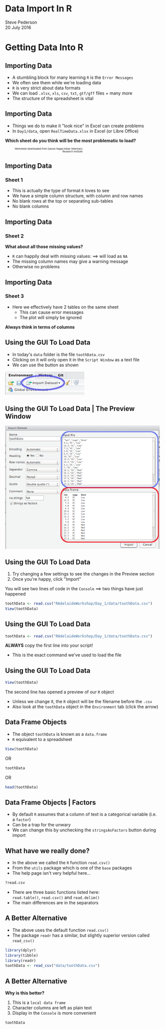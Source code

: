 # Data Import In R
Steve Pederson  
20 July 2016  





# Getting Data Into R

## Importing Data

- A stumbling block for many learning `R` is the `Error Messages`
- We often see them while we're loading data
- `R` is very strict about data formats
- We can load `.xlsx`, `xls`, `csv`, `txt`, `gtf/gff` files + many more
- The structure of the spreadsheet is vital

## Importing Data

- Things we do to make it "look nice" in Excel can create problems
- In `Day1/data`, open `RealTimeData.xlsx` in Excel (or Libre Office)

__Which sheet do you think will be the most problematic to load?__

<div class="footer" style="font-size:55%;width:50%;line-spacing:1;text-align:right">
  <p>Worksheet downloaded from Gaurav Nagar,Indian Veterinary Research Institute</p>
</div>

## Importing Data

### Sheet 1

- This is actually the type of format `R` loves to see
- We have a simple column structure, with column and row names
- No blank rows at the top or separating sub-tables
- No blank columns


## Importing Data

### Sheet 2
__What about all those missing values?__

- `R` can happily deal with missing values: $\implies$ will load as `NA`
- The missing column names may give a warning message
- Otherwise no problems

## Importing Data

### Sheet 3

- Here we effectively have 2 tables on the same sheet
    - This can cause error messages
    - The plot will simply be ignored

__Always think in terms of columns__

## Using the GUI To Load Data

- In today's `data` folder is the file `toothData.csv`
- Clicking on it will only open it in the `Script Window` as a text file
- We can use the button as shown

![](images/guiImport.png)

## Using the GUI To Load Data | The Preview Window


<img src="images/Preview.png" width="550" style="display: block; margin: auto;" />

## Using the GUI To Load Data

1. Try changing a few settings to see the changes in the Preview section
2. Once you're happy, click "Import"

You will see two lines of code in the `Console` $\implies$ two things have just happened


```r
toothData <- read.csv("RAdelaideWorkshop/Day_1/data/toothData.csv")
View(toothData)
```

## Using the GUI To Load Data


```r
toothData <- read.csv("RAdelaideWorkshop/Day_1/data/toothData.csv")
```

__ALWAYS__ copy the first line into your script!

- This is the exact command we've used to load the file

## Using the GUI To Load Data


```r
View(toothData)
```

The second line has opened a preview of our `R` object

- Unless we change it, the `R` object will be the filename before the `.csv`
- Also look at the `toothData` object in the `Environment` tab (click the arrow)

## Data Frame Objects

- The object `toothData` is known as a `data.frame`
- `R` equivalent to a spreadsheet


```r
View(toothData)
```

OR


```r
toothData
```

OR


```r
head(toothData)
```


## Data Frame Objects | Factors

- By default `R` assumes that a column of text is a categorical variable (i.e. a `factor`)
- Can be a trap for the unwary
- We can change this by unchecking the `stringsAsFactors` button during import

## What have we really done?

- In the above we called the `R` function `read.csv()` 
- From the `utils` package which is one of the `base` packages
- The help page isn't very helpful here...


```r
?read.csv
```

- There are three basic functions listed here:  
`read.table()`, `read.csv()` and `read.delim()`
- The main differences are in the separators

## A Better Alternative

- The above uses the default function `read.csv()`
- The package `readr` has a similar, but slightly superior version called `read_csv()`


```r
library(dplyr)
library(tibble)
library(readr)
toothData <- read_csv("data/toothData.csv")
```

## A Better Alternative

__Why is this better?__

1. This is a `local data frame`
2. Character columns are left as plain text
3. Display in the `Console` is more convenient


```r
toothData
```


